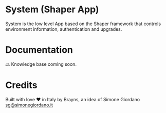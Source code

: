 # System (Shaper App)
System is the low level App based on the Shaper framework that controls environment
information, authentication and upgrades.

# Documentation
:soon: Knowledge base coming soon.

# Credits
Built with love :heart: in Italy by Brayns, an idea of Simone Giordano 
[sg@simonegiordano.it](mailto:sg@simonegiordano.it)